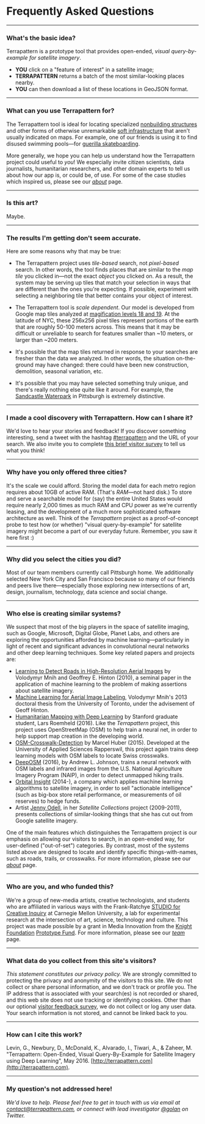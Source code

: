 # Frequently Asked Questions

---
### What's the basic idea? 

Terrapattern is a prototype tool that provides open-ended, *visual query-by-example for satellite imagery*. 

* **YOU** click on a "feature of interest" in a satellite image;
* **TERRAPATTERN** returns a batch of the most similar-looking places nearby.
* **YOU** can then download a list of these locations in GeoJSON format.

---
### What can you use Terrapattern for? 

The Terrapattern tool is ideal for locating specialized [nonbuilding structures](https://en.wikipedia.org/wiki/Nonbuilding_structure) and other forms of otherwise unremarkable [soft infrastructure](https://en.wikipedia.org/wiki/Soft_infrastructure) that aren't usually indicated on maps. For example, one of our friends is using it to find disused swimming pools—for [guerilla skateboarding](http://www.epictv.com/media/podcast/inside-californias-guerrilla-pool-skate-scene-%7C-pool-nation-ep-1/600243). 

More generally, we hope you can help us understand how the Terrapattern project could useful to *you*! We especially invite citizen scientists, data journalists, humanitarian researchers, and other domain experts to tell us about how our app is, or could be, of use. For some of the case studies which inspired us, please see our [*about*](about.html) page. 

---
### Is this art? 

Maybe. 

---
### The results I'm getting don't seem accurate. 

Here are some reasons why that may be true: 

* The Terrapattern project uses *tile-based* search, not *pixel-based* search. In other words, the tool finds places that are similar to the *map tile* you clicked in—not the exact *object* you clicked on. As a result, the system may be serving up tiles that match your selection in ways that are different than the ones you're expecting. If possible, experiment with selecting a neighboring tile that better contains your object of interest.

* The Terrapattern tool is *scale dependent*. Our model is developed from Google map tiles analyzed at [magification levels 18 and 19](http://gis.stackexchange.com/questions/7430/what-ratio-scales-do-google-maps-zoom-levels-correspond-to). At the latitude of NYC, these 256x256 pixel tiles represent portions of the earth that are roughly 50-100 meters across. This means that it may be difficult or unreliable to search for features smaller than ~10 meters, or larger than ~200 meters.

* It's possible that the map tiles returned in response to your searches are fresher than the data we analyzed. In other words, the situation on-the-ground may have changed: there could have been new construction, demolition, seasonal variation, etc. 

* It's possible that you may have selected something truly unique, and there's really nothing else quite like it around. For example, the [Sandcastle Waterpark](https://www.google.com/maps/place/Sandcastle+Water+Park/@40.3980801,-79.9275436,604a,20y,317.39h/data=!3m1!1e3!4m5!3m4!1s0x8834f02d67fb76bd:0xf1b45395cec34844!8m2!3d40.3979202!4d-79.9273153) in Pittsburgh is extremely distinctive. 

---
### I made a cool discovery with Terrapattern. How can I share it?

We'd love to hear your stories and feedback! If you discover something interesting, send a tweet with the hashtag [#terrapattern](https://twitter.com/hashtag/terrapattern) and the URL of your search. We also invite you to complete [this brief visitor survey](http://goo.gl/forms/8T7zY28nHm) to tell us what you think!

---
### Why have you only offered three cities? 

It's the scale we could afford. Storing the model data for each metro region requires about 10GB of active RAM. (That's *RAM*—not hard disk.) To store and serve a searchable model for (say) the entire United States would require nearly 2,000 times as much RAM and CPU power as we're currently leasing, and the development of a much more sophisticated software architecture as well. Think of the *Terrapattern* project as a proof-of-concept probe to test how (or whether) "visual query-by-example" for satellite imagery might become a part of our everyday future. Remember, you saw it here first :)

---
### Why did you select the cities you did? 

Most of our team members currently call Pittsburgh home. We additionally selected New York City and San Francisco because so many of our friends and peers live there—especially those exploring new intersections of art, design, journalism, technology, data science and social change.

---
### Who else is creating similar systems? 

We suspect that most of the big players in the space of satellite imaging, such as Google, Microsoft, Digital Globe, Planet Labs, and others are exploring the opportunities afforded by machine learning—particularly in light of recent and significant advances in convolutional neural networks and other deep learning techniques. Some key related papers and projects are:

* [Learning to Detect Roads in High-Resolution Aerial
Images](http://www.cs.toronto.edu/~fritz/absps/road_detection.pdf) by Volodymyr Mnih and Geoffrey E. Hinton (2010), a seminal paper in the application of machine learning to the problem of making assertions about satellite imagery.  
* [Machine Learning for Aerial Image Labeling](https://www.cs.toronto.edu/~vmnih/docs/Mnih_Volodymyr_PhD_Thesis.pdf), Volodymyr Mnih's 2013 doctoral thesis from the University of Toronto, under the advisement of Geoff Hinton. 
* [Humanitarian Mapping with Deep Learning](https://github.com/larsroemheld/OSM-HOT-ConvNet) by Stanford graduate student, Lars Roemheld (2016). Like the *Terrapattern* project, this project uses OpenStreetMap (OSM) to help train a neural net, in order to help support map creation in the developing world.
* [OSM-Crosswalk-Detection](https://github.com/geometalab/OSM-Crosswalk-Detection) by Marcel Huber (2015). Developed at the University of Applied Sciences Rapperswil, this project again trains deep learning models with OSM labels to locate Swiss crosswalks.
* [DeepOSM](https://github.com/trailbehind/DeepOSM) (2016), by Andrew L. Johnson, trains a neural network with OSM labels and infrared images from the U.S. National Agriculture Imagery Program (NAIP), in order to detect unmapped hiking trails.
* [Orbital Insight](https://orbitalinsight.com/) (2014-), a company which applies machine learning algorithms to satellite imagery, in order to sell "actionable intelligence" (such as big-box store retail performance, or measurements of oil reserves) to hedge funds.
* Artist [Jenny Odell](http://www.jennyodell.com/satellite.html), in her *Satellite Collections* project (2009-2011), presents collections of similar-looking things that she has cut out from Google satellite imagery.

One of the main features which distinguishes the Terrapattern project is our emphasis on allowing our visitors to search, in an open-ended way, for user-defined ("out-of-set") categories. By contrast, most of the systems listed above are designed to locate and identify specific things-with-names, such as roads, trails, or crosswalks. For more information, please see our [*about*](about.html) page. 

---
### Who are you, and who funded this? 

We're a group of new-media artists, creative technologists, and students who are affiliated in various ways with the Frank-Ratchye [STUDIO for Creative Inquiry](studioforcreativeinquiry.org) at Carnegie Mellon University, a lab for experimental research at the intersection of art, science, technology and culture. This project was made possible by a grant in Media Innovation from the [Knight Foundation](http://knightfoundation.org/grants/201551228/) [Prototype Fund](http://www.knightfoundation.org/funding-initiatives/knight-prototype-fund/). For more information, please see our [*team*](team.html) page. 

---
### What data do you collect from this site's visitors? 

*This statement constitutes our privacy policy.* We are strongly committed to protecting the privacy and anonymity of the visitors to this site. We do not collect or share personal information, and we don't track or profile you. The IP address that is associated with your search(es) is not recorded or shared, and this web site does not use tracking or identifying cookies. Other than our optional [visitor feedback survey](http://goo.gl/forms/8T7zY28nHm), we do not collect or log any user data. Your search information is not stored, and cannot be linked back to you. 

--- 
### How can I cite this work? 

Levin, G., Newbury, D., McDonald, K., Alvarado, I., Tiwari, A., & Zaheer, M. "Terrapattern: Open-Ended, Visual Query-By-Example for Satellite Imagery using Deep Learning", May 2016. [http://terrapattern.com](http://terrapattern.com).

---
### My question's not addressed here!

*We'd love to help. Please feel free to get in touch with us via email at [contact@terrapattern.com](mailto:contact@terrapattern.com), or connect with lead investigator [@golan](https://twitter.com/golan) on Twitter.*